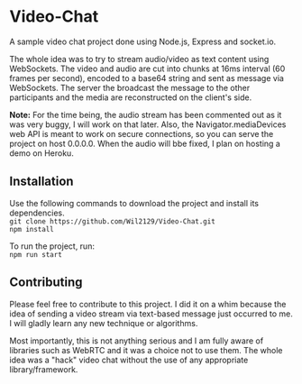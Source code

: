 # Video-Chat
A sample video chat project done using Node.js, Express and socket.io. 

The whole idea was to try to stream audio/video as text content using WebSockets. The video and audio are cut into chunks at 16ms interval (60 frames per second), encoded to a base64 string and sent as message via WebSockets. The server the broadcast the message to the other participants and the media are reconstructed on the client's side.

**Note:** For the time being, the audio stream has been commented out as it was very buggy, I will work on that later. Also, the Navigator.mediaDevices web API is meant to work on secure connections, so you can serve the project on host 0.0.0.0. When the audio will bbe fixed, I plan on hosting a demo on Heroku.

## Installation
Use the following commands to download the project and install its dependencies.
<br>```git clone https://github.com/Wil2129/Video-Chat.git```
<br>```npm install```


To run the project, run:
<br>```npm run start```

## Contributing
Please feel free to contribute to this project. I did it on a whim because the idea of sending a video stream via text-based message just occurred to me. I will gladly learn any new technique or algorithms.

Most importantly, this is not anything serious and I am fully aware of libraries such as WebRTC and it was a choice not to use them. The whole idea was a "hack" video chat without the use of any appropriate library/framework.
